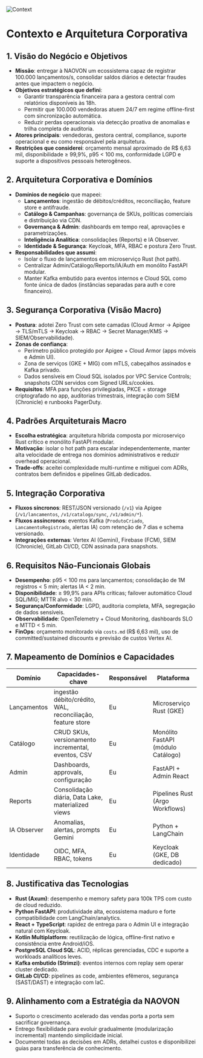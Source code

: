 ![Context](imgs/context.png)

# Contexto e Arquitetura Corporativa

## 1. Visão do Negócio e Objetivos
- **Missão**: entregar à NAOVON um ecossistema capaz de registrar 100.000 lançamentos/s, consolidar saldos diários e detectar fraudes antes que impactem o negócio.
- **Objetivos estratégicos que defini**:
  - Garantir transparência financeira para a gestora central com relatórios disponíveis às 18h.
  - Permitir que 100.000 vendedoras atuem 24/7 em regime offline-first com sincronização automática.
  - Reduzir perdas operacionais via detecção proativa de anomalias e trilha completa de auditoria.
- **Atores principais**: vendedoras, gestora central, compliance, suporte operacional e eu como responsável pela arquitetura.
- **Restrições que considerei**: orçamento mensal aproximado de R$ 6,63 mil, disponibilidade ≥ 99,9%, p95 < 100 ms, conformidade LGPD e suporte a dispositivos pessoais heterogêneos.

## 2. Arquitetura Corporativa e Domínios
- **Domínios de negócio** que mapeei:
  - **Lançamentos**: ingestão de débitos/créditos, reconciliação, feature store e antifraude.
  - **Catálogo & Campanhas**: governança de SKUs, políticas comerciais e distribuição via CDN.
  - **Governança & Admin**: dashboards em tempo real, aprovações e parametrizações.
  - **Inteligência Analítica**: consolidações (Reports) e IA Observer.
  - **Identidade & Segurança**: Keycloak, MFA, RBAC e postura Zero Trust.
- **Responsabilidades que assumi**:
  - Isolar o fluxo de lançamentos em microserviço Rust (hot path).
  - Centralizar Admin/Catálogo/Reports/IA/Auth em monólito FastAPI modular.
  - Manter Kafka embutido para eventos internos e Cloud SQL como fonte única de dados (instâncias separadas para auth e core financeiro).

## 3. Segurança Corporativa (Visão Macro)
- **Postura**: adotei Zero Trust com sete camadas (Cloud Armor → Apigee → TLS/mTLS → Keycloak → RBAC → Secret Manager/KMS → SIEM/Observabilidade).
- **Zonas de confiança**:
  - Perímetro público protegido por Apigee + Cloud Armor (apps móveis e Admin UI).
  - Zona de serviços (GKE + MIG) com mTLS, cabeçalhos assinados e Kafka privado.
  - Dados sensíveis em Cloud SQL isolados por VPC Service Controls; snapshots CDN servidos com Signed URLs/cookies.
- **Requisitos**: MFA para funções privilegiadas, PKCE + storage criptografado no app, auditorias trimestrais, integração com SIEM (Chronicle) e runbooks PagerDuty.

## 4. Padrões Arquiteturais Macro
- **Escolha estratégica**: arquitetura híbrida composta por microserviço Rust crítico e monólito FastAPI modular.
- **Motivação**: isolar o hot path para escalar independentemente, manter alta velocidade de entrega nos domínios administrativos e reduzir overhead operacional.
- **Trade-offs**: aceitei complexidade multi-runtime e mitiguei com ADRs, contratos bem definidos e pipelines GitLab dedicados.

## 5. Integração Corporativa
- **Fluxos síncronos**: REST/JSON versionado (`/v1`) via Apigee (`/v1/lancamentos`, `/v1/catalogo/sync`, `/v1/admin/*`).
- **Fluxos assíncronos**: eventos Kafka (`ProdutoCriado`, `LancamentoRegistrado`, alertas IA) com retenção de 7 dias e schema versionado.
- **Integrações externas**: Vertex AI (Gemini), Firebase (FCM), SIEM (Chronicle), GitLab CI/CD, CDN assinada para snapshots.

## 6. Requisitos Não-Funcionais Globais
- **Desempenho**: p95 < 100 ms para lançamentos; consolidação de 1M registros < 5 min; alertas IA < 2 min.
- **Disponibilidade**: ≥ 99,9% para APIs críticas; failover automático Cloud SQL/MIG; MTTR alvo < 30 min.
- **Segurança/Conformidade**: LGPD, auditoria completa, MFA, segregação de dados sensíveis.
- **Observabilidade**: OpenTelemetry + Cloud Monitoring, dashboards SLO e MTTD < 5 min.
- **FinOps**: orçamento monitorado via `costs.md` (R$ 6,63 mil), uso de committed/sustained discounts e previsão de custos Vertex AI.

## 7. Mapeamento de Domínios e Capacidades
| Domínio | Capacidades-chave | Responsável | Plataforma |
|---------|------------------|-------------|------------|
| Lançamentos | ingestão débito/crédito, WAL, reconciliação, feature store | Eu | Microserviço Rust (GKE) |
| Catálogo | CRUD SKUs, versionamento incremental, eventos, CSV | Eu | Monólito FastAPI (módulo Catálogo) |
| Admin | Dashboards, approvals, configuração | Eu | FastAPI + Admin React |
| Reports | Consolidação diária, Data Lake, materialized views | Eu | Pipelines Rust (Argo Workflows) |
| IA Observer | Anomalias, alertas, prompts Gemini | Eu | Python + LangChain |
| Identidade | OIDC, MFA, RBAC, tokens | Eu | Keycloak (GKE, DB dedicado) |

## 8. Justificativa das Tecnologias
- **Rust (Axum)**: desempenho e memory safety para 100k TPS com custo de cloud reduzido.
- **Python FastAPI**: produtividade alta, ecossistema maduro e forte compatibilidade com LangChain/analytics.
- **React + TypeScript**: rapidez de entrega para o Admin UI e integração natural com Keycloak.
- **Kotlin Multiplatform**: reutilização de lógica, offline-first nativo e consistência entre Android/iOS.
- **PostgreSQL Cloud SQL**: ACID, réplicas gerenciadas, CDC e suporte a workloads analíticos leves.
- **Kafka embutido (Strimzi)**: eventos internos com replay sem operar cluster dedicado.
- **GitLab CI/CD**: pipelines as code, ambientes efêmeros, segurança (SAST/DAST) e integração com IaC.

## 9. Alinhamento com a Estratégia da NAOVON
- Suporto o crescimento acelerado das vendas porta a porta sem sacrificar governança.
- Entrego flexibilidade para evoluir gradualmente (modularização incremental) mantendo simplicidade inicial.
- Documentei todas as decisões em ADRs, detalhei custos e disponibilizei guias para transferência de conhecimento.

